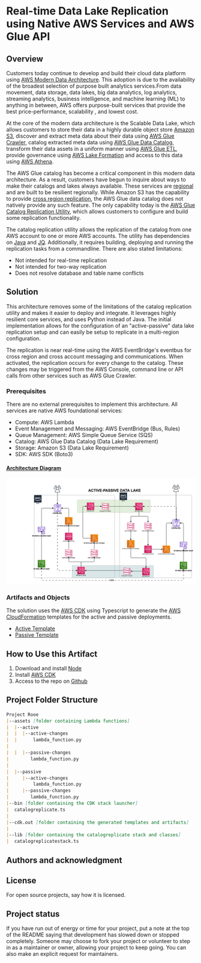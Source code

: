 # Real-time Data Lake Replication using Native AWS Services and AWS Glue API


## Overview

Customers today continue to develop and build their cloud data platform using [AWS Modern Data Architecture](https://aws.amazon.com/big-data/datalakes-and-analytics/modern-data-architecture/).  This adoption is due to the availability of the broadest selection of purpose built analytics services.From data movement, data storage, data lakes, big data analytics, log analytics, streaming analytics, business intelligence, and machine learning (ML) to anything in between, AWS offers purpose-built services that provide the best price-performance, scalability , and lowest cost.  

At the core of the modern data architecture is the Scalable Data Lake, which allows customers to store their data in a highly durable object store [Amazon S3](), discover and extract meta data about their data using [AWS Glue Crawler](), catalog extracted meta data using [AWS Glue Data Catalog](), transform their data assets in a uniform manner using [AWS Glue ETL](), provide governance using [AWS Lake Formation]() and access to this data using [AWS Athena]().  

The AWS Glue catalog has become a critical component in this modern data architecture. As a result, customers have begun to inquire about ways to make their catalogs and lakes always available.  These services are [regional]() and are built to be resilient regionally.  While Amazon S3 has the capability  to provide [cross region replication](), the AWS Glue data catalog does not natively provide any such feature.  The only capability today is the [AWS Glue Catalog Replication Utility](https://github.com/aws-samples/aws-glue-data-catalog-replication-utility), which allows customers to configure and build some replication functionality.

The catalog replication utility allows the replication of the catalog from one AWS account to one or more AWS accounts.  The utility has dependencies on [Java]() and [JQ](https://stedolan.github.io/jq/).  Additionally, it requires building, deploying and running the replication tasks from a commandline.  There are also stated limitations:  
* Not intended for real-time replication  
* Not intended for two-way replication
* Does not resolve database and table name conflicts  

## Solution 
This architecture removes some of the limitations of the catalog replication utility and makes it easier to deploy and integrate.  It leverages highly resilient core services, and uses Python instead of Java.  The initial implementation allows for the configuration of an "active-passive" data lake replication setup and can easily be setup to replicate in a multi-region configuration.

The replication is near real-time using the AWS EventBridge's eventbus for cross region and cross account messaging and communications.  When activated, the replication occurs for every change to the catalog.  These changes may be triggered from the AWS Console, command line or API calls from other services such as AWS Glue Crawler.

### Prerequisites  
There are no external prerequisites to implement this architecture.  All services are native AWS foundational services:
* Compute: AWS Lambda
* Event Management and Messaging: AWS EventBridge (Bus, Rules)
* Queue Management: AWS Simple Queue Service (SQS)
* Catalog: AWS Glue Data Catalog (Data Lake Requirement)
* Storage: Amazon S3 (Data Lake Requirement)
* SDK: AWS SDK (Boto3)

#### [Architecture Diagram](https://go.gliffy.com/go/publish/13636362)
![](ctiarch.png)

### Artifacts and Objects
The solution uses the [AWS CDK](https://aws.amazon.com/cdk/) using Typescript to generate the [AWS CloudFormation](https://aws.amazon.com/cloudformation/) templates for the active and passive deployments.
* [Active Template](./cdk.out/CatalogReplicateActive.template.json)
* [Passive Template](./cdk.out/CatalogReplicatePassive.template.json)  

## How to Use this Artifact  
1. Download and install [Node](https://nodejs.org/en/download/)
2. Install [AWS CDK](https://aws.amazon.com/getting-started/guides/setup-cdk/module-two/)
3. Access to the repo on [Github](https://github.com/stmuah/catalog-replicate)

## Project Folder Structure
```markdown
Project Rooe
|--assets [folder containing Lambda functions]
|  |--active
|  |  |--active-changes
|  |      lambda_function.py
|
|  |  |--passive-changes
|        lambda_function.py
|
|  |--passive
|     |--active-changes
|         lambda_function.py
|     |--passive-changes
|        lambda_function.py
|--bin [folder containing the CDK stack launcher]
|  catalogreplicate.ts
|
|--cdk.out [folder containing the generated templates and artifacts]
|
|--lib [folder containing the catalogreplicate stack and classes]
|  catalogreplicatestack.ts


```

## Authors and acknowledgment


## License
For open source projects, say how it is licensed.

## Project status
If you have run out of energy or time for your project, put a note at the top of the README saying that development has slowed down or stopped completely. Someone may choose to fork your project or volunteer to step in as a maintainer or owner, allowing your project to keep going. You can also make an explicit request for maintainers.
